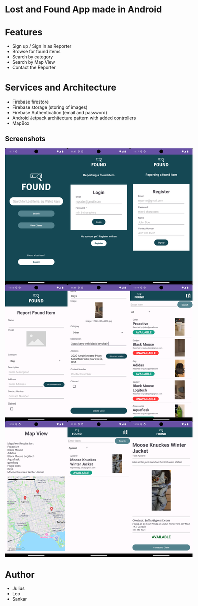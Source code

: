 # Lost and Found App made in Android

# Features
- Sign up / Sign In as Reporter
- Browse for found items
- Search by category
- Search by Map View
- Contact the Reporter

# Services and Architecture
- Firebase firestore
- Firebase storage (storing of images)
- Firebase Authentication (email and password)
- Android Jetpack architecture pattern with added controllers
- MapBox

## Screenshots

<div style='display: flex'>
<img src='./1.png' alt='tokyo' width='200' />
<img src='./2.png' alt='weather-history-plain' width='200' />
<img src='./3.png' alt='weather-history-plain' width='200' />
</div>

<div style='display: flex'>
<img src='./6.png' alt='weather-history-plain' width='200' />
  <img src='./8.png' alt='weather-history-plain' width='200' />
<img src='./9.png' alt='weather-history-plain' width='200' />
</div>

<div style='display: flex'>
<img src='./10.png' alt='tokyo' width='200' />
<img src='./12.png' alt='weather-history-plain' width='200' />
<img src='./13.png' alt='tokyo' width='200' />
  
</div>

# Author
- Julius
- Leo
- Sankar
